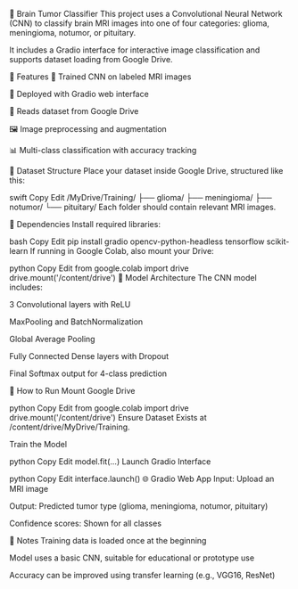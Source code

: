 🧠 Brain Tumor Classifier
This project uses a Convolutional Neural Network (CNN) to classify brain MRI images into one of four categories:
glioma, meningioma, notumor, or pituitary.

It includes a Gradio interface for interactive image classification and supports dataset loading from Google Drive.

🔧 Features
🧠 Trained CNN on labeled MRI images

🚀 Deployed with Gradio web interface

📁 Reads dataset from Google Drive

🖼️ Image preprocessing and augmentation

📊 Multi-class classification with accuracy tracking

📁 Dataset Structure
Place your dataset inside Google Drive, structured like this:

swift
Copy
Edit
/MyDrive/Training/
├── glioma/
├── meningioma/
├── notumor/
└── pituitary/
Each folder should contain relevant MRI images.

🧱 Dependencies
Install required libraries:

bash
Copy
Edit
pip install gradio opencv-python-headless tensorflow scikit-learn
If running in Google Colab, also mount your Drive:

python
Copy
Edit
from google.colab import drive
drive.mount('/content/drive')
🧠 Model Architecture
The CNN model includes:

3 Convolutional layers with ReLU

MaxPooling and BatchNormalization

Global Average Pooling

Fully Connected Dense layers with Dropout

Final Softmax output for 4-class prediction

🚀 How to Run
Mount Google Drive

python
Copy
Edit
from google.colab import drive
drive.mount('/content/drive')
Ensure Dataset Exists at /content/drive/MyDrive/Training.

Train the Model

python
Copy
Edit
model.fit(...)
Launch Gradio Interface

python
Copy
Edit
interface.launch()
🌐 Gradio Web App
Input: Upload an MRI image

Output: Predicted tumor type (glioma, meningioma, notumor, pituitary)

Confidence scores: Shown for all classes

📌 Notes
Training data is loaded once at the beginning

Model uses a basic CNN, suitable for educational or prototype use

Accuracy can be improved using transfer learning (e.g., VGG16, ResNet)
